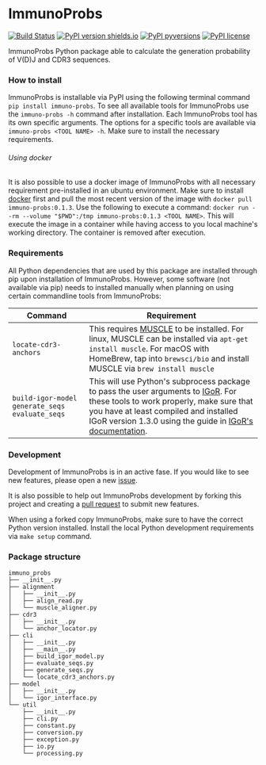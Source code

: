 # ImmunoProbs

[![Build Status](https://img.shields.io/travis/penuts7644/ImmunoProbs.svg?branch=master&longCache=true&style=for-the-badge)](https://travis-ci.org/penuts7644/ImmunoProbs)
[![PyPI version shields.io](https://img.shields.io/pypi/v/immuno-probs.svg?longCache=true&style=for-the-badge)](https://pypi.python.org/pypi/immuno-probs/)
[![PyPI pyversions](https://img.shields.io/pypi/pyversions/immuno-probs.svg?longCache=true&style=for-the-badge)](https://pypi.python.org/pypi/immuno-probs/)
[![PyPI license](https://img.shields.io/pypi/l/immuno-probs.svg?longCache=true&style=for-the-badge)](https://pypi.python.org/pypi/immuno-probs/)

ImmunoProbs Python package able to calculate the generation probability of V(D)J and CDR3 sequences.

### How to install

ImmunoProbs is installable via PyPI using the following terminal command `pip install immuno-probs`. To see all available tools for ImmunoProbs use the `immuno-probs -h` command after installation. Each ImmunoProbs tool has its own specific arguments. The options for a specific tools are available via `immuno-probs <TOOL NAME> -h`. Make sure to install the necessary requirements.

###### Using docker

It is also possible to use a docker image of ImmunoProbs with all necessary requirement pre-installed in an ubuntu environment. Make sure to install [docker](https://www.docker.com) first and pull the most recent version of the image with `docker pull immuno-probs:0.1.3`. Use the following to execute a command: `docker run --rm --volume "$PWD":/tmp immuno-probs:0.1.3 <TOOL NAME>`. This will execute the image in a container while having access to you local machine's working directory. The container is removed after execution.

### Requirements

All Python dependencies that are used by this package are installed through pip upon installation of ImmunoProbs. However, some software (not available via pip) needs to installed manually when planning on using certain commandline tools from ImmunoProbs:

| Command | Requirement |
| ------- | ----------- |
| `locate-cdr3-anchors` | This requires [MUSCLE](http://www.drive5.com/muscle/) to be installed. For linux, MUSCLE can be installed via `apt-get install muscle`. For macOS with HomeBrew, tap into `brewsci/bio` and install MUSCLE via `brew install muscle` |
| `build-igor-model` `generate_seqs` `evaluate_seqs` | This will use Python's subprocess package to pass the user arguments to [IGoR](https://github.com/qmarcou/IGoR). For these tools to work properly, make sure that you have at least compiled and installed IGoR version 1.3.0 using the guide in [IGoR's documentation](https://qmarcou.github.io/IGoR/#install). |

### Development

Development of ImmunoProbs is in an active fase. If you would like to see new features, please open a new [issue](https://github.com/penuts7644/ImmunoProbs/issues/new).

It is also possible to help out ImmunoProbs development by forking this project and creating a [pull request](https://github.com/penuts7644/ImmunoProbs/compare) to submit new features.

When using a forked copy ImmunoProbs, make sure to have the correct Python version installed. Install the local Python development requirements via `make setup` command.

### Package structure

```
immuno_probs
├── __init__.py
├── alignment
│   ├── __init__.py
│   ├── align_read.py
│   └── muscle_aligner.py
├── cdr3
│   ├── __init__.py
│   └── anchor_locator.py
├── cli
│   ├── __init__.py
│   ├── __main__.py
│   ├── build_igor_model.py
│   ├── evaluate_seqs.py
│   ├── generate_seqs.py
│   └── locate_cdr3_anchors.py
├── model
│   ├── __init__.py
│   └── igor_interface.py
└── util
    ├── __init__.py
    ├── cli.py
    ├── constant.py
    ├── conversion.py
    ├── exception.py
    ├── io.py
    └── processing.py
```
